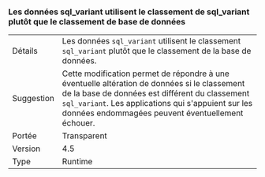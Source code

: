 ### <a name="sqlvariant-data-uses-sqlvariant-collation-rather-than-database-collation"></a>Les données sql_variant utilisent le classement de sql_variant plutôt que le classement de base de données

|   |   |
|---|---|
|Détails|Les données <code>sql_variant</code> utilisent le classement <code>sql_variant</code> plutôt que le classement de la base de données.|
|Suggestion|Cette modification permet de répondre à une éventuelle altération de données si le classement de la base de données est différent du classement <code>sql_variant</code>. Les applications qui s'appuient sur les données endommagées peuvent éventuellement échouer.|
|Portée|Transparent|
|Version|4.5|
|Type|Runtime|

